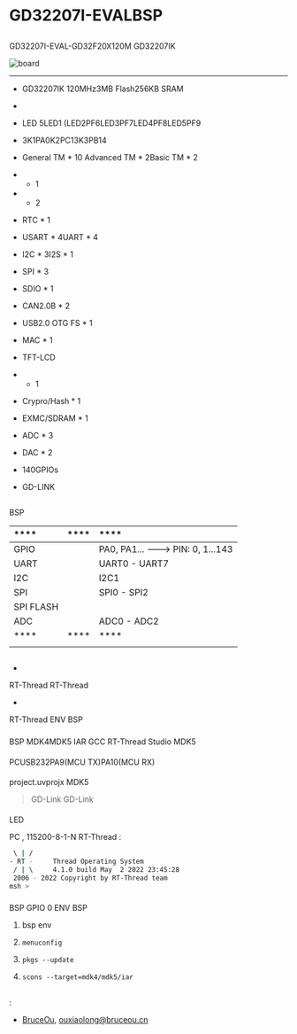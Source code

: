 # GD32207I-EVALBSP

## 

GD32207I-EVAL-GD32F20X120M GD32207IK



![board](figures/board.jpg)

 **** 

- GD32207IK 120MHz3MB Flash256KB SRAM

- 

  - LED 5LED1 (LED2PF6LED3PF7LED4PF8LED5PF9
  - 3K1PA0K2PC13K3PB14  
  - General TM * 10 Advanced TM * 2Basic TM * 2
  -  * 1
  -  * 2
  - RTC * 1
  - USART * 4UART * 4
  - I2C * 3I2S * 1
  - SPI * 3
  - SDIO * 1
  - CAN2.0B * 2
  - USB2.0 OTG FS * 1
  - MAC * 1
  - TFT-LCD
  -  * 1 
  - Crypro/Hash * 1
  - EXMC/SDRAM * 1
  - ADC * 3
  - DAC * 2
  - 140GPIOs
  
- GD-LINK

## 

 BSP 

| ****  | **** | ****                                |
|:--------- |:--------:|:------------------------------------- |
| GPIO      |        | PA0, PA1... ---> PIN: 0, 1...143 |
| UART      |        | UART0 - UART7                        |
| I2C       |        | I2C1                                  |
| SPI       |        | SPI0 - SPI2                      |
| SPI FLASH |        |                                       |
| ADC       |        | ADC0 - ADC2                          |
| ****  | **** | ****                                |
|         |      |                                   |

## 



- 
  
   RT-Thread  RT-Thread  

- 
  
   RT-Thread  ENV  BSP 

### 

 BSP  MDK4MDK5  IAR  GCC RT-Thread Studio MDK5 

#### 

 PCUSB232PA9(MCU TX)PA10(MCU RX)

#### 

 project.uvprojx  MDK5 

>  GD-Link   GD-Link  

#### 

LED 

 PC , 115200-8-1-N RT-Thread :

```bash
 \ | /
- RT -     Thread Operating System
 / | \     4.1.0 build May  2 2022 23:45:28
 2006 - 2022 Copyright by RT-Thread team
msh >
```

### 

 BSP  GPIO  0 ENV BSP 

1.  bsp  env 

2. `menuconfig`

3. `pkgs --update`

4. `scons --target=mdk4/mdk5/iar` 

## 



## 

:

- [BruceOu](https://github.com/Ouxiaolong/), <ouxiaolong@bruceou.cn>